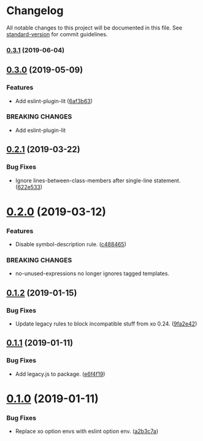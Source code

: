 # Changelog

All notable changes to this project will be documented in this file. See [standard-version](https://github.com/conventional-changelog/standard-version) for commit guidelines.

### [0.3.1](https://github.com/cfware/eslint-config-browser/compare/v0.3.0...v0.3.1) (2019-06-04)



## [0.3.0](https://github.com/cfware/eslint-config-browser/compare/v0.2.1...v0.3.0) (2019-05-09)


### Features

* Add eslint-plugin-lit ([6af3b63](https://github.com/cfware/eslint-config-browser/commit/6af3b63))


### BREAKING CHANGES

* Add eslint-plugin-lit



## [0.2.1](https://github.com/cfware/eslint-config-browser/compare/v0.2.0...v0.2.1) (2019-03-22)


### Bug Fixes

* Ignore lines-between-class-members after single-line statement. ([622e533](https://github.com/cfware/eslint-config-browser/commit/622e533))



# [0.2.0](https://github.com/cfware/eslint-config-browser/compare/v0.1.2...v0.2.0) (2019-03-12)


### Features

* Disable symbol-description rule. ([c488465](https://github.com/cfware/eslint-config-browser/commit/c488465))


### BREAKING CHANGES

* no-unused-expressions no longer ignores tagged
templates.



## [0.1.2](https://github.com/cfware/eslint-config-browser/compare/v0.1.1...v0.1.2) (2019-01-15)


### Bug Fixes

* Update legacy rules to block incompatible stuff from xo 0.24. ([9fa2e42](https://github.com/cfware/eslint-config-browser/commit/9fa2e42))



## [0.1.1](https://github.com/cfware/eslint-config-browser/compare/v0.1.0...v0.1.1) (2019-01-11)


### Bug Fixes

* Add legacy.js to package. ([e6f4f19](https://github.com/cfware/eslint-config-browser/commit/e6f4f19))



# [0.1.0](https://github.com/cfware/eslint-config-browser/compare/a2b3c7a...v0.1.0) (2019-01-11)


### Bug Fixes

* Replace xo option envs with eslint option env. ([a2b3c7a](https://github.com/cfware/eslint-config-browser/commit/a2b3c7a))
